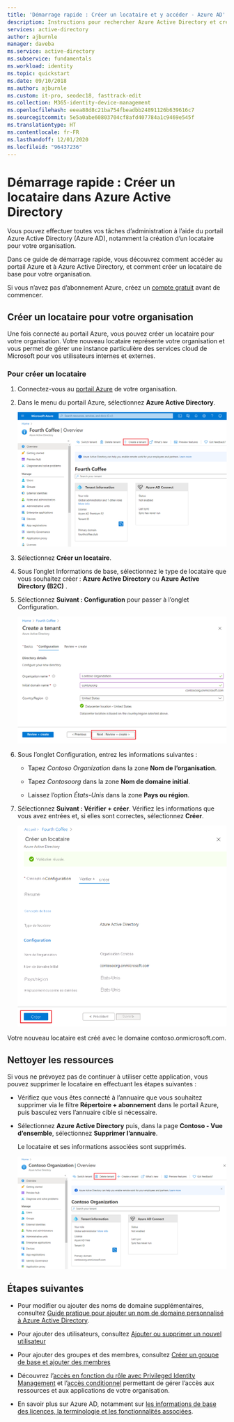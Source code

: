 ```yaml
---
title: 'Démarrage rapide : Créer un locataire et y accéder - Azure AD'
description: Instructions pour rechercher Azure Active Directory et créer un locataire pour votre organisation.
services: active-directory
author: ajburnle
manager: daveba
ms.service: active-directory
ms.subservice: fundamentals
ms.workload: identity
ms.topic: quickstart
ms.date: 09/10/2018
ms.author: ajburnle
ms.custom: it-pro, seodec18, fasttrack-edit
ms.collection: M365-identity-device-management
ms.openlocfilehash: eeea88d8c21ba754fbeadbb24891126b639616c7
ms.sourcegitcommit: 5e5a0abe60803704cf8afd407784a1c9469e545f
ms.translationtype: HT
ms.contentlocale: fr-FR
ms.lasthandoff: 12/01/2020
ms.locfileid: "96437236"
---
```

# <a name="quickstart-create-a-new-tenant-in-azure-active-directory"></a>Démarrage rapide : Créer un locataire dans Azure Active Directory
Vous pouvez effectuer toutes vos tâches d’administration à l’aide du portail Azure Active Directory (Azure AD), notamment la création d’un locataire pour votre organisation. 

Dans ce guide de démarrage rapide, vous découvrez comment accéder au portail Azure et à Azure Active Directory, et comment créer un locataire de base pour votre organisation.

Si vous n’avez pas d’abonnement Azure, créez un [compte gratuit](https://azure.microsoft.com/free/) avant de commencer.

## <a name="create-a-new-tenant-for-your-organization"></a>Créer un locataire pour votre organisation
Une fois connecté au portail Azure, vous pouvez créer un locataire pour votre organisation. Votre nouveau locataire représente votre organisation et vous permet de gérer une instance particulière des services cloud de Microsoft pour vos utilisateurs internes et externes.

### <a name="to-create-a-new-tenant"></a>Pour créer un locataire

1. Connectez-vous au [portail Azure](https://portal.azure.com/) de votre organisation.

1. Dans le menu du portail Azure, sélectionnez **Azure Active Directory**.  

    <kbd>![Azure Active Directory - Page Vue d’ensemble - Créer un locataire](media/active-directory-access-create-new-tenant/azure-ad-portal.png)</kbd>  

1. Sélectionnez **Créer un locataire**.

1. Sous l’onglet Informations de base, sélectionnez le type de locataire que vous souhaitez créer : **Azure Active Directory** ou **Azure Active Directory (B2C)** .

1. Sélectionnez **Suivant : Configuration** pour passer à l’onglet Configuration.

    <kbd>![Azure Active Directory - Page Créer un locataire - Onglet Configuration ](media/active-directory-access-create-new-tenant/azure-ad-create-new-tenant.png)</kbd>

1.  Sous l’onglet Configuration, entrez les informations suivantes :
    
    - Tapez _Contoso Organization_ dans la zone **Nom de l’organisation**.

    - Tapez _Contosoorg_ dans la zone **Nom de domaine initial**.

    - Laissez l’option _États-Unis_ dans la zone **Pays ou région**.

1. Sélectionnez **Suivant : Vérifier + créer**. Vérifiez les informations que vous avez entrées et, si elles sont correctes, sélectionnez **Créer**.

    <kbd>![Azure Active Directory - Page Vérifier et créer un locataire](media/active-directory-access-create-new-tenant/azure-ad-review.png)</kbd>

Votre nouveau locataire est créé avec le domaine contoso.onmicrosoft.com.

## <a name="clean-up-resources"></a>Nettoyer les ressources
Si vous ne prévoyez pas de continuer à utiliser cette application, vous pouvez supprimer le locataire en effectuant les étapes suivantes :

- Vérifiez que vous êtes connecté à l’annuaire que vous souhaitez supprimer via le filtre **Répertoire + abonnement** dans le portail Azure, puis basculez vers l’annuaire cible si nécessaire.
- Sélectionnez **Azure Active Directory** puis, dans la page **Contoso - Vue d’ensemble**, sélectionnez **Supprimer l’annuaire**.

    Le locataire et ses informations associées sont supprimés.

    <kbd>![Page Vue d’ensemble, avec le bouton Supprimer le répertoire mis en surbrillance](media/active-directory-access-create-new-tenant/azure-ad-delete-new-tenant.png)</kbd>

## <a name="next-steps"></a>Étapes suivantes
- Pour modifier ou ajouter des noms de domaine supplémentaires, consultez [Guide pratique pour ajouter un nom de domaine personnalisé à Azure Active Directory](add-custom-domain.md).

- Pour ajouter des utilisateurs, consultez [Ajouter ou supprimer un nouvel utilisateur](add-users-azure-active-directory.md)

- Pour ajouter des groupes et des membres, consultez [Créer un groupe de base et ajouter des membres](active-directory-groups-create-azure-portal.md)

- Découvrez l’[accès en fonction du rôle avec Privileged Identity Management](../../role-based-access-control/best-practices.md) et l’[accès conditionnel](../../role-based-access-control/conditional-access-azure-management.md) permettant de gérer l’accès aux ressources et aux applications de votre organisation.

- En savoir plus sur Azure AD, notamment sur [les informations de base des licences, la terminologie et les fonctionnalités associées](active-directory-whatis.md).
